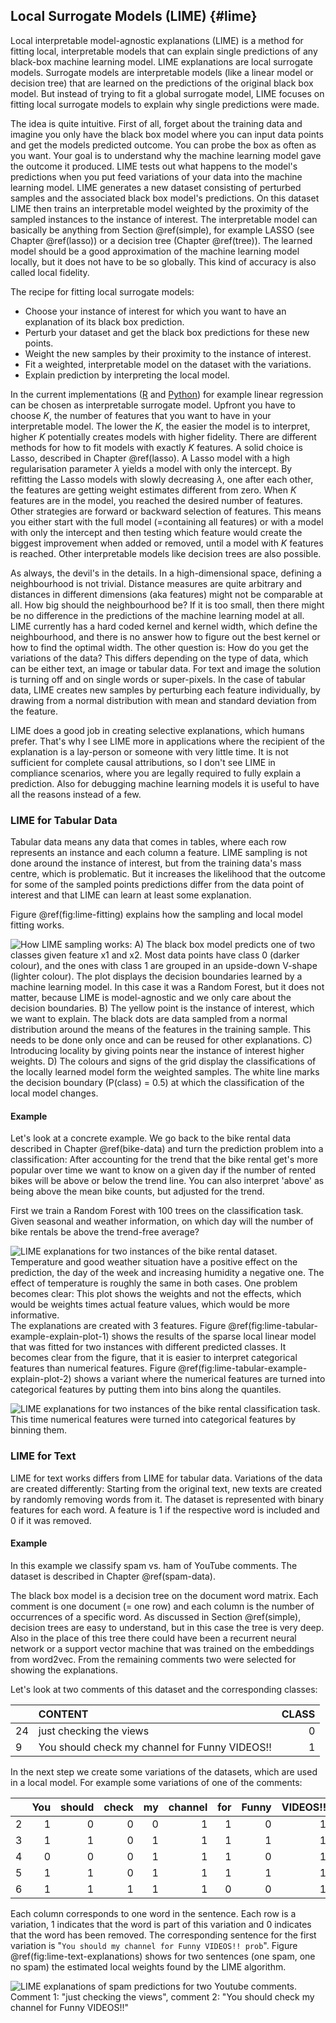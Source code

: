


## Local Surrogate Models (LIME) {#lime}
Local interpretable model-agnostic explanations (LIME) is a method for fitting local, interpretable models that can explain single predictions  of any black-box machine learning model.
LIME explanations are local surrogate models.
Surrogate models are interpretable models (like a linear model or decision tree) that are learned on the predictions of the original black box model.
But instead of trying to fit a global surrogate model, LIME focuses on fitting local surrogate models to explain why single predictions were made.


The idea is quite intuitive.
First of all, forget about the training data and imagine you only have the black box model where you can input data points and get the models predicted outcome.
You can probe the box as often as you want.
Your goal is to understand why the machine learning model gave the outcome it produced.
LIME tests out what happens to the model's predictions when you put feed variations of your data into the machine learning model.
LIME generates a new dataset consisting of perturbed samples and the associated black box model's predictions.
On this dataset LIME then trains an interpretable model weighted by the proximity of the sampled instances to the instance of interest.
The interpretable model can basically be anything from Section \@ref(simple), for example LASSO (see Chapter \@ref(lasso)) or a decision tree (Chapter \@ref(tree)).
The learned model should be a good approximation of the machine learning model locally, but it does not have to be so globally.
This kind of accuracy is also called local fidelity.

The recipe for fitting local surrogate models:

- Choose your instance of interest for which you want to have an explanation of its black box prediction.
- Perturb your dataset and  get the black box predictions for these new points.
- Weight the new samples by their proximity to the instance of interest.
- Fit a weighted, interpretable model on the dataset with the variations.
- Explain prediction by interpreting the local model.

In the current implementations ([R](https://github.com/thomasp85/lime) and [Python](https://github.com/marcotcr/lime)) for example linear regression can be chosen as interpretable surrogate model.
Upfront you have to choose $K$, the number of features that you want to have in your interpretable model.
The lower the $K$, the easier the model is to interpret, higher $K$ potentially creates models with higher fidelity.
There are different methods for how to fit models with exactly $K$ features. A solid choice is Lasso, described in Chapter \@ref(lasso).
A Lasso model with a high regularisation parameter $\lambda$ yields a model with only the intercept.
By refitting the Lasso models with slowly decreasing $\lambda$, one after each other, the features are getting weight estimates different from zero.
When $K$ features are in the model, you reached the desired number of features. Other strategies are forward or backward selection of features.
This means you either start with the full model (=containing all features) or with a model with only the intercept and then testing which feature would create the biggest improvement when added or removed, until a model with $K$ features is reached.
Other interpretable models like decision trees are also possible.

As always, the devil's in the details.
In a high-dimensional space, defining a neighbourhood is not trivial.
Distance measures are quite arbitrary and distances in different dimensions (aka features) might not be comparable at all.
How big should the neighbourhood be?
If it is too small, then there might be no difference in the predictions of the machine learning model at all.
LIME currently has a hard coded kernel and kernel width, which define the neighbourhood, and there is no answer how to figure out the best kernel or how to find the optimal width.
The other question is:
How do you get the variations of the data?
This differs depending on the type of data, which can be either text, an image or tabular data. For text and image the solution is turning off and on single words or super-pixels.
In the case of tabular data, LIME creates new samples by perturbing each feature individually, by drawing from a normal distribution with mean and standard deviation from the feature.

LIME does a good job in creating selective explanations, which humans prefer.
That's why I see LIME more in applications where the recipient of the explanation is a lay-person or someone with very little time.
It is not sufficient for complete causal attributions, so I don't see LIME in compliance scenarios, where you are legally required to fully explain a prediction.
Also for debugging machine learning models it is useful to have all the reasons instead of a few.


### LIME for Tabular Data
Tabular data means any data that comes in tables, where each row represents an instance and each column a feature.
LIME sampling is not done around the instance of interest, but from the training data's mass centre, which is problematic.
But it increases the likelihood that the outcome for some of the sampled points predictions differ from the data point of interest and that LIME can learn at least some explanation.

Figure \@ref(fig:lime-fitting) explains how the sampling and local model fitting works.


![How LIME sampling works: A) The black box model predicts one of two classes given feature x1 and x2. Most data points have class 0 (darker colour), and the ones with class 1 are grouped in an upside-down V-shape (lighter colour). The plot displays the decision boundaries learned by a machine learning model. In this case it was a Random Forest, but it does not matter, because LIME is model-agnostic and we only care about the decision boundaries. B) The yellow point is the instance of interest, which we want to explain. The black dots are data sampled from a normal distribution around the means of the features in the training sample. This needs to be done only once and can be reused for other explanations. C) Introducing locality by giving points near the instance of interest higher weights. D) The colours and signs of the grid display the classifications of the locally learned model form the weighted samples. The white line marks the decision boundary (P(class) = 0.5) at which the classification of the local model changes.](images/lime-fitting-1.png)




#### Example
Let's look at a concrete example.
We go back to the bike rental data described in Chapter \@ref(bike-data) and turn the prediction problem into a classification:
After accounting for the trend that the bike rental get's more popular over time we want to know on a given day if the number of rented bikes will be above or below the trend line.
You can also interpret 'above' as being above the mean bike counts, but adjusted for the trend.


First we train a Random Forest with 100 trees on the classification task. Given seasonal and weather information, on which day will the number of bike rentals be above the trend-free average?

![LIME explanations for two instances of the bike rental dataset.  Temperature and good weather situation have a positive effect on the prediction, the day of the week and increasing humidity a negative one. The effect of temperature is roughly the same in both cases. One problem becomes clear: This plot shows the weights and not the effects, which would be weights times actual feature values, which would be more informative. ](images/lime-tabular-example-explain-plot-1-1.png)
The explanations are created with 3 features.
Figure  \@ref(fig:lime-tabular-example-explain-plot-1) shows the results of the sparse local linear model that was fitted for two instances with different predicted classes.
It becomes clear from the figure, that it is easier to interpret categorical features than numerical features.
Figure  \@ref(fig:lime-tabular-example-explain-plot-2) shows a variant where the numerical features are turned into categorical features by putting them into bins along the quantiles.



![LIME explanations for two instances of the bike rental classification task. This time numerical features were turned into categorical features by binning them.](images/lime-tabular-example-explain-plot-2-1.png)


### LIME for Text
LIME for text works differs from LIME for tabular data.
Variations of the data are created differently:
Starting from the original text, new texts are created by randomly removing words from it.
The dataset is represented with binary features for each word.
A feature is 1 if the respective word is included and 0 if it was removed.

#### Example
In this example we classify spam vs. ham of YouTube comments.
The dataset is described in Chapter \@ref(spam-data).

The black box model is a decision tree on the document word matrix.
Each comment is one document (= one row) and each column is the number of occurrences of a specific word.
As discussed in Section \@ref(simple), decision trees are easy to understand, but in this case the tree is very deep.
Also in the place of this tree there could have been a recurrent neural network or a support vector machine that was trained on the embeddings from word2vec.
From the remaining comments two were selected for showing the explanations.


Let's look at two comments of this dataset and the corresponding classes:



|   |CONTENT                                        | CLASS|
|:--|:----------------------------------------------|-----:|
|24 |just checking the views                        |     0|
|9  |You should check my channel for Funny VIDEOS!! |     1|



In the next step we create some variations of the datasets, which are used in a local model.
For example some variations of one of the comments:



|   | You| should| check| my| channel| for| Funny| VIDEOS!!| prob| weight|
|:--|---:|------:|-----:|--:|-------:|---:|-----:|--------:|----:|------:|
|2  |   1|      0|     0|  0|       1|   1|     0|        1| 1.00|   0.50|
|3  |   1|      1|     0|  1|       1|   1|     1|        1| 1.00|   0.88|
|4  |   0|      0|     0|  1|       1|   1|     0|        1| 1.00|   0.50|
|5  |   1|      1|     0|  1|       1|   1|     1|        1| 1.00|   0.88|
|6  |   1|      1|     1|  1|       1|   0|     0|        1| 0.97|   0.75|

Each column corresponds to one word in the sentence.
Each row is a variation, 1 indicates that the word is part of this variation and 0 indicates that the word has been removed.
The corresponding sentence for the first variation is "``You should my channel for Funny VIDEOS!! prob``".
Figure \@ref(fig:lime-text-explanations) shows for two sentences (one spam, one no spam) the estimated local weights found by the LIME algorithm.



![LIME explanations of spam predictions for two Youtube comments. Comment 1: "just checking the views", comment 2: "You should check my channel for Funny VIDEOS!!"](images/lime-text-explanations-1.png)
